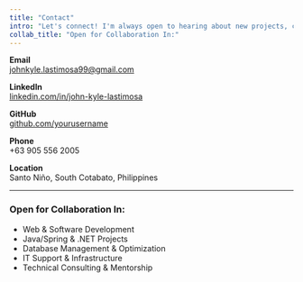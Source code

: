```yaml
---
title: "Contact"
intro: "Let's connect! I'm always open to hearing about new projects, collaborations, or tech opportunities."
collab_title: "Open for Collaboration In:"
---
```


**Email**  
[johnkyle.lastimosa99@gmail.com](mailto:johnkyle.lastimosa99@gmail.com)

**LinkedIn**  
[linkedin.com/in/john-kyle-lastimosa](https://www.linkedin.com/in/john-kyle-lastimosa)

**GitHub**  
[github.com/yourusername](https://github.com/yourusername) <!-- Replace with actual username -->

**Phone**  
+63 905 556 2005

**Location**  
Santo Niño, South Cotabato, Philippines

---

### **Open for Collaboration In:**

- Web & Software Development  
- Java/Spring & .NET Projects  
- Database Management & Optimization  
- IT Support & Infrastructure  
- Technical Consulting & Mentorship
